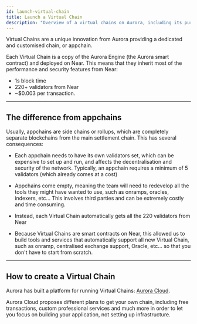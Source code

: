 ```yaml
---
id: launch-virtual-chain
title: Launch a Virtual Chain
description: "Overview of a virtual chains on Aurora, including its purpose, benefits, and how to launch one."
---
```


Virtual Chains are a unique innovation from Aurora providing a dedicated and customised chain, or appchain.

Each Virtual Chain is a copy of the Aurora Engine (the Aurora smart contract) and deployed on Near. This means that they inherit most of the performance and security features from Near:

- 1s block time
- 220+ validators from Near
- ~$0.003 per transaction.

---

## The difference from appchains

Usually, appchains are side chains or rollups, which are completely separate blockchains from the main settlement chain. This has several consequences:

- Each appchain needs to have its own validators set, which can be expensive to set up and run, and affects the decentralisation and security of the network. Typically, an appchain requires a minimum of 5 validators (which already comes at a cost)

- Appchains come empty, meaning the team will need to redevelop all the tools they might have wanted to use, such as onramps, oracles, indexers, etc... This involves third parties and can be extremely costly and time consuming.

- Instead, each Virtual Chain automatically gets all the 220 validators from Near

- Because Virtual Chains are smart contracts on Near, this allowed us to build tools and services that automatically support all new Virtual Chain, such as onramp, centralised exchange support, Oracle, etc... so that you don't have to start from scratch.

---

## How to create a Virtual Chain

Aurora has built a platform for running Virtual Chains: [Aurora Cloud](https://auroracloud.dev/).

Aurora Cloud proposes different plans to get your own chain, including free transactions, custom professional services and much more in order to let you focus on building your application, not setting up infrastructure.
